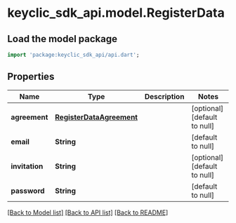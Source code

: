 # keyclic_sdk_api.model.RegisterData

## Load the model package
```dart
import 'package:keyclic_sdk_api/api.dart';
```

## Properties
Name | Type | Description | Notes
------------ | ------------- | ------------- | -------------
**agreement** | [**RegisterDataAgreement**](RegisterDataAgreement.md) |  | [optional] [default to null]
**email** | **String** |  | [default to null]
**invitation** | **String** |  | [optional] [default to null]
**password** | **String** |  | [default to null]

[[Back to Model list]](../README.md#documentation-for-models) [[Back to API list]](../README.md#documentation-for-api-endpoints) [[Back to README]](../README.md)


